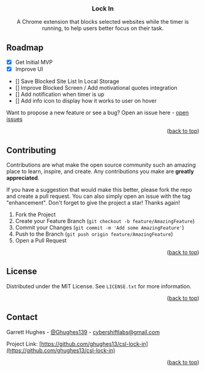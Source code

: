 <a name="readme-top"></a>

<div align="center">
  <h3 align="center">Lock In</h3>

  <p align="center">
    A Chrome extension that blocks selected websites while the timer is running, to help users better focus on their task. 
  </p>
</div>

## Roadmap

- [x] Get Initial MVP
- [x] Improve UI
- [] Save Blocked Site List In Local Storage
- [] Improve Blocked Screen / Add motivational quotes integration
- [] Add notification when timer is up
- [] Add info icon to display how it works to user on hover

Want to propose a new feature or see a bug? Open an issue here - [open issues](https://github.com/ghughes13/csl-lock-in)

<p align="right">(<a href="#readme-top">back to top</a>)</p>

<!-- CONTRIBUTING -->

## Contributing

Contributions are what make the open source community such an amazing place to learn, inspire, and create. Any contributions you make are **greatly appreciated**.

If you have a suggestion that would make this better, please fork the repo and create a pull request. You can also simply open an issue with the tag "enhancement".
Don't forget to give the project a star! Thanks again!

1. Fork the Project
2. Create your Feature Branch (`git checkout -b feature/AmazingFeature`)
3. Commit your Changes (`git commit -m 'Add some AmazingFeature'`)
4. Push to the Branch (`git push origin feature/AmazingFeature`)
5. Open a Pull Request

<p align="right">(<a href="#readme-top">back to top</a>)</p>

<!-- LICENSE -->

## License

Distributed under the MIT License. See `LICENSE.txt` for more information.

<p align="right">(<a href="#readme-top">back to top</a>)</p>

<!-- CONTACT -->

## Contact

Garrett Hughes - [@Ghughes139](https://twitter.com/Ghughes139) - cybershiftlabs@gmail.com

Project Link: [https://github.com/ghughes13/csl-lock-in](https://github.com/ghughes13/csl-lock-in)

<p align="right">(<a href="#readme-top">back to top</a>)</p>
